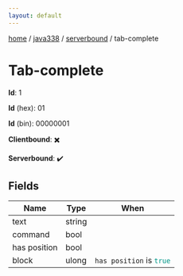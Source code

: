 ```yaml
---
layout: default
---
```


[home](/)  /  [java338](/protocol/java338)  /  [serverbound](/protocol/java338/serverbound)  /  tab-complete

# Tab-complete

**Id**: 1

**Id** (hex): 01

**Id** (bin): 00000001

**Clientbound**: ✖️

**Serverbound**: ✔️

## Fields

Name | Type | When
---|---|:---:
text | string | 
command | bool | 
has position | bool | 
block | ulong | <code>has position</code> is <code><span style="color:#009688">true</span></code>

